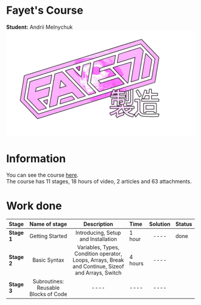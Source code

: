 # Fayet's Course  
**Student:** Andrii Melnychuk  
![logo](otherFiles/fayetprod.png)

# Information  
You can see the course [here](https://www.udemy.com/course/free-learn-c-tutorial-beginners/).  
The course has 11 stages, 18 hours of video, 2 articles and 63 attachments.

# Work done  
|**Stage**|**Name of stage**|**Description**          |**Time**|**Solution**|**Status**|
|:--------|:---------------:|:-----------------------:|:-------|:----------:|:---------|
|**Stage 1**|Getting Started|Introducing, Setup and Installation|1 hour| ---- | done|
|**Stage 2**|Basic Syntax|Variables, Types,  Condition operator, Loops, Arrays, Break and Continue, Sizeof and Arrays, Switch|4 hours|----||
|**Stage 3**|Subroutines: Reusable Blocks of Code| ----| ---- | ----||
